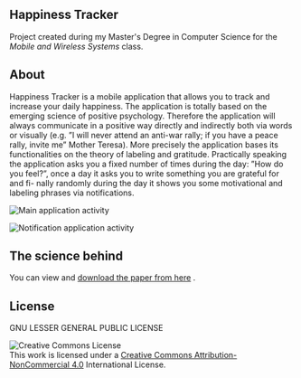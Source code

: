 Happiness Tracker
-----------------
Project created during my Master's Degree in Computer Science for the
_Mobile and Wireless Systems_ class.

About
-----
Happiness Tracker is a mobile application that allows
you to track and increase your daily happiness. The application
is totally based on the emerging science of positive psychology.
Therefore the application will always communicate in
a positive way directly and indirectly both via words or visually
(e.g. ”I will never attend an anti-war rally; if you have a
peace rally, invite me” Mother Teresa). More precisely the application
bases its functionalities on the theory of labeling and
gratitude. Practically speaking the application asks you a fixed
number of times during the day: ”How do you feel?”, once a
day it asks you to write something you are grateful for and fi-
nally randomly during the day it shows you some motivational
and labeling phrases via notifications.

![Main application activity](https://palexcom.github.io/HappinessTracker/img/HappinessTracker.png)  

![Notification application activity](https://palexcom.github.io/HappinessTracker/img/HappinessTracker-notifications.png)

The science behind
------------------
You can view and [download the paper from here](https://palexcom.github.io/HappinessTracker/paper/Happiness_Tracker_paper.pdf)  .

License
-------
GNU LESSER GENERAL PUBLIC LICENSE

![Creative Commons License](https://i.creativecommons.org/l/by-nc/4.0/88x31.png "Creative Commons License")  
This work is licensed under a [Creative Commons Attribution-NonCommercial 4.0](http://creativecommons.org/licenses/by-nc/4.0/) International License.